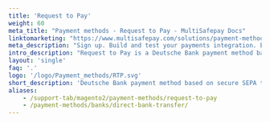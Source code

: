 ```yaml
---
title: 'Request to Pay'
weight: 60
meta_title: "Payment methods - Request to Pay - MultiSafepay Docs"
linktomarketing: "https://www.multisafepay.com/solutions/payment-methods/request-to-pay"
meta_description: "Sign up. Build and test your payments integration. Explore our products and services. Use our API Reference, SDKs, and wrappers. Get support."
intro_description: "Request to Pay is a Deutsche Bank payment method based on the PSD2 Open Banking API. Customers are redirected to Deutsche Bank online banking, authenticate themselves, and authorize a secure SEPA transfer."
layout: 'single'
faq: '.'
logo: '/logo/Payment_methods/RTP.svg'
short_description: 'Deutsche Bank payment method based on secure SEPA transfers.'
aliases:
    - /support-tab/magento2/payment-methods/request-to-pay
    - /payment-methods/banks/direct-bank-transfer/
---
```

